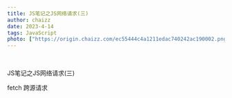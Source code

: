 ```yaml
---
title: JS笔记之JS网络请求(三)
author: chaizz
date: 2023-4-14
tags: JavaScript
photo: ["https://origin.chaizz.com/ec55444c4a1211edac740242ac190002.png"]
---
```


​         

<!--more-->

JS笔记之JS网络请求(三)





fetch 跨源请求







